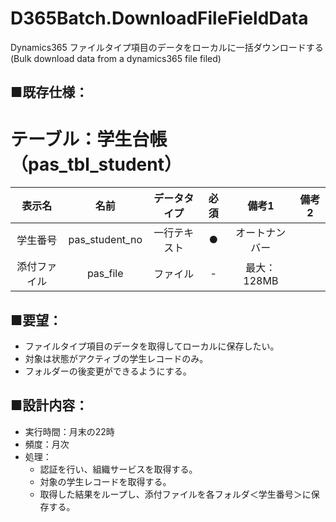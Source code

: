 # D365Batch.DownloadFileFieldData
Dynamics365 ファイルタイプ項目のデータをローカルに一括ダウンロードする(Bulk download data from a dynamics365 file filed)

## ■既存仕様：
# テーブル：学生台帳（pas_tbl_student）
| 表示名 | 名前 | データタイプ | 必須 | 備考1 | 備考2 |
|:---:|:---:|:---:|:---:|:---:|:---:|
|学生番号 |pas_student_no |一行テキスト |● |オートナンバー | | 
|添付ファイル |pas_file |ファイル |-|最大：128MB | |


## ■要望：
- ファイルタイプ項目のデータを取得してローカルに保存したい。
- 対象は状態がアクティブの学生レコードのみ。
- フォルダーの後変更ができるようにする。

## ■設計内容：
- 実行時間：月末の22時
- 頻度：月次
- 処理：
  - 認証を行い、組織サービスを取得する。
  - 対象の学生レコードを取得する。
  - 取得した結果をループし、添付ファイルを各フォルダ＜学生番号＞に保存する。
